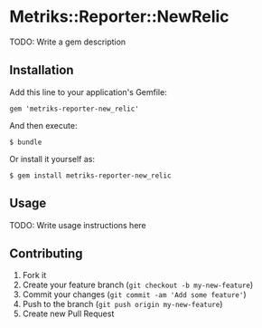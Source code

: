 # Metriks::Reporter::NewRelic

TODO: Write a gem description

## Installation

Add this line to your application's Gemfile:

    gem 'metriks-reporter-new_relic'

And then execute:

    $ bundle

Or install it yourself as:

    $ gem install metriks-reporter-new_relic

## Usage

TODO: Write usage instructions here

## Contributing

1. Fork it
2. Create your feature branch (`git checkout -b my-new-feature`)
3. Commit your changes (`git commit -am 'Add some feature'`)
4. Push to the branch (`git push origin my-new-feature`)
5. Create new Pull Request
